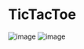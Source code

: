 # TicTacToe
![image](https://user-images.githubusercontent.com/84226274/153721305-f573b52a-3d63-456e-abff-3d300bd1b7b1.png)
![image](https://user-images.githubusercontent.com/84226274/153721323-8eff19ee-9ee7-4b93-88a3-cb104ddb6aeb.png)
